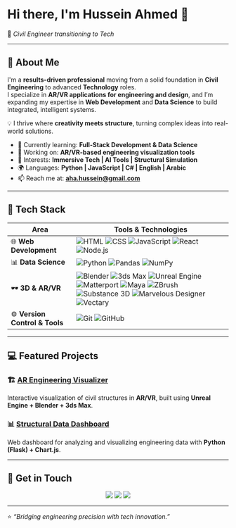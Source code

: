 # Hi there, I'm **Hussein Ahmed** 👋  
🎯 *Civil Engineer transitioning to Tech*  

---

## 🚀 About Me  

I'm a **results-driven professional** moving from a solid foundation in **Civil Engineering** to advanced **Technology** roles.  
I specialize in **AR/VR applications for engineering and design**, and I’m expanding my expertise in **Web Development** and **Data Science** to build integrated, intelligent systems.  

💡 I thrive where **creativity meets structure**, turning complex ideas into real-world solutions.  

- 🌱 Currently learning: **Full-Stack Development & Data Science**  
- 🔭 Working on: **AR/VR-based engineering visualization tools**  
- 🧠 Interests: **Immersive Tech | AI Tools | Structural Simulation**  
- 🌍 Languages: **Python | JavaScript | C# | English | Arabic**  
- 📫 Reach me at: **[aha.hussein@gmail.com](mailto:aha.hussein@gmail.com)**  

---

## 🧠 Tech Stack  

| Area | Tools & Technologies |
|------|-----------------------|
| 🌐 **Web Development** | ![HTML](https://img.shields.io/badge/-HTML-E34F26?style=flat&logo=html5&logoColor=white) ![CSS](https://img.shields.io/badge/-CSS-1572B6?style=flat&logo=css3&logoColor=white) ![JavaScript](https://img.shields.io/badge/-JavaScript-F7DF1E?style=flat&logo=javascript&logoColor=black) ![React](https://img.shields.io/badge/-React-61DAFB?style=flat&logo=react&logoColor=black) ![Node.js](https://img.shields.io/badge/-Node.js-339933?style=flat&logo=node.js&logoColor=white) |
| 📊 **Data Science** | ![Python](https://img.shields.io/badge/-Python-3776AB?style=flat&logo=python&logoColor=white) ![Pandas](https://img.shields.io/badge/-Pandas-150458?style=flat&logo=pandas&logoColor=white) ![NumPy](https://img.shields.io/badge/-NumPy-013243?style=flat&logo=numpy&logoColor=white) |
| 🕶️ **3D & AR/VR** | ![Blender](https://img.shields.io/badge/-Blender-F5792A?style=flat&logo=blender&logoColor=white) ![3ds Max](https://img.shields.io/badge/-3ds%20Max-1572B6?style=flat&logo=autodesk&logoColor=white) ![Unreal Engine](https://img.shields.io/badge/-Unreal%20Engine-0E1128?style=flat&logo=unrealengine&logoColor=white) ![Matterport](https://img.shields.io/badge/-Matterport-00B2A9?style=flat&logo=matterport&logoColor=white) ![Maya](https://img.shields.io/badge/-Maya-00AEEF?style=flat&logo=autodesk&logoColor=white) ![ZBrush](https://img.shields.io/badge/-ZBrush-FF6F00?style=flat&logo=pixologic&logoColor=white) ![Substance 3D](https://img.shields.io/badge/-Substance%203D-8C1EFF?style=flat&logo=adobe&logoColor=white) ![Marvelous Designer](https://img.shields.io/badge/-Marvelous%20Designer-FFB300?style=flat&logo=marvelousdesigner&logoColor=black) ![Vectary](https://img.shields.io/badge/-Vectary-7E57C2?style=flat&logo=vectary&logoColor=white) |
| ⚙️ **Version Control & Tools** | ![Git](https://img.shields.io/badge/-Git-F05032?style=flat&logo=git&logoColor=white) ![GitHub](https://img.shields.io/badge/-GitHub-181717?style=flat&logo=github&logoColor=white) |

---

## 💻 Featured Projects  

### 🏗️ [AR Engineering Visualizer](#)
Interactive visualization of civil structures in **AR/VR**, built using **Unreal Engine + Blender + 3ds Max**.

### 📊 [Structural Data Dashboard](#)
Web dashboard for analyzing and visualizing engineering data with **Python (Flask) + Chart.js**.

---

## 🤝 Get in Touch  

<p align="center">
  <a href="https://www.linkedin.com/in/husseinahmedabdelaziz/" target="_blank"><img src="https://img.shields.io/badge/-LinkedIn-0077B5?style=flat&logo=linkedin&logoColor=white"/></a>
  <a href="https://x.com/Huss_IslamEagle" target="_blank"><img src="https://img.shields.io/badge/-Twitter-1DA1F2?style=flat&logo=twitter&logoColor=white"/></a>
  <a href="mailto:aha.hussein@gmail.com"><img src="https://img.shields.io/badge/-Email-D14836?style=flat&logo=gmail&logoColor=white"/></a>
</p>

---

⭐ *“Bridging engineering precision with tech innovation.”*
